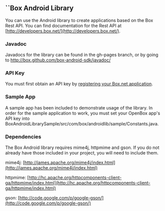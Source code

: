  ``Box Android Library
-------------------

You can use the Android library to create applications based on the Box Rest API. You can find documentation for the Rest API at [http://developers.box.net/](http://developers.box.net/).

### Javadoc ###

Javadocs for the library can be found in the gh-pages branch, or by going to http://box.github.com/box-android-sdk/javadoc/

### API Key ###

You must first obtain an API key by [registering your Box.net application](http://www.box.net/developers/services).

### Sample App ###

A sample app has been included to demonstrate usage of the library. In order for the sample application to work, you must set your OpenBox app's API key into BoxAndroidLibrarySample/src/com/box/androidlib/sample/Constants.java.

### Dependencies ###

The Box Android library requires mime4j, httpmime and gson.  If you do not already have those included in your project, you will need to include them.

mime4j:
[http://james.apache.org/mime4j/index.html](http://james.apache.org/mime4j/index.html)

httpmime:
[http://hc.apache.org/httpcomponents-client-ga/httpmime/index.html](http://hc.apache.org/httpcomponents-client-ga/httpmime/index.html)

gson:
[http://code.google.com/p/google-gson/](http://code.google.com/p/google-gson/)
